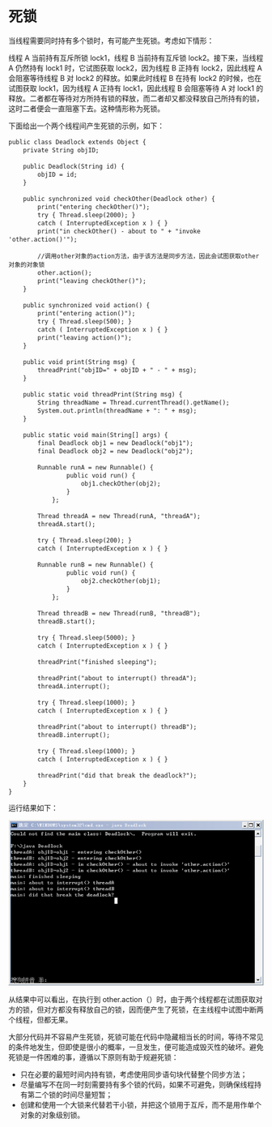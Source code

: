 # 死锁

当线程需要同时持有多个锁时，有可能产生死锁。考虑如下情形：

线程 A 当前持有互斥所锁 lock1，线程 B 当前持有互斥锁 lock2。接下来，当线程 A 仍然持有 lock1 时，它试图获取 lock2，因为线程 B 正持有 lock2，因此线程 A 会阻塞等待线程 B 对 lock2 的释放。如果此时线程 B 在持有 lock2 的时候，也在试图获取 lock1，因为线程 A 正持有 lock1，因此线程 B 会阻塞等待 A 对 lock1 的释放。二者都在等待对方所持有锁的释放，而二者却又都没释放自己所持有的锁，这时二者便会一直阻塞下去。这种情形称为死锁。

下面给出一个两个线程间产生死锁的示例，如下：

```
public class Deadlock extends Object {  
    private String objID;  
  
    public Deadlock(String id) {  
        objID = id;  
    }  
  
    public synchronized void checkOther(Deadlock other) {  
        print("entering checkOther()");  
        try { Thread.sleep(2000); }   
        catch ( InterruptedException x ) { }  
        print("in checkOther() - about to " + "invoke 'other.action()'");  
  
        //调用other对象的action方法，由于该方法是同步方法，因此会试图获取other对象的对象锁  
        other.action();  
        print("leaving checkOther()");  
    }  
  
    public synchronized void action() {  
        print("entering action()");  
        try { Thread.sleep(500); }   
        catch ( InterruptedException x ) { }  
        print("leaving action()");  
    }  
  
    public void print(String msg) {  
        threadPrint("objID=" + objID + " - " + msg);  
    }  
  
    public static void threadPrint(String msg) {  
        String threadName = Thread.currentThread().getName();  
        System.out.println(threadName + ": " + msg);  
    }  
  
    public static void main(String[] args) {  
        final Deadlock obj1 = new Deadlock("obj1");  
        final Deadlock obj2 = new Deadlock("obj2");  
  
        Runnable runA = new Runnable() {  
                public void run() {  
                    obj1.checkOther(obj2);  
                }  
            };  
  
        Thread threadA = new Thread(runA, "threadA");  
        threadA.start();  
  
        try { Thread.sleep(200); }   
        catch ( InterruptedException x ) { }  
  
        Runnable runB = new Runnable() {  
                public void run() {  
                    obj2.checkOther(obj1);  
                }  
            };  
  
        Thread threadB = new Thread(runB, "threadB");  
        threadB.start();  
  
        try { Thread.sleep(5000); }   
        catch ( InterruptedException x ) { }  
  
        threadPrint("finished sleeping");  
  
        threadPrint("about to interrupt() threadA");  
        threadA.interrupt();  
  
        try { Thread.sleep(1000); }   
        catch ( InterruptedException x ) { }  
  
        threadPrint("about to interrupt() threadB");  
        threadB.interrupt();  
  
        try { Thread.sleep(1000); }   
        catch ( InterruptedException x ) { }  
  
        threadPrint("did that break the deadlock?");  
    }  
} 
```

运行结果如下：

![](images/deadlock.jpg) 

从结果中可以看出，在执行到 other.action（）时，由于两个线程都在试图获取对方的锁，但对方都没有释放自己的锁，因而便产生了死锁，在主线程中试图中断两个线程，但都无果。

大部分代码并不容易产生死锁，死锁可能在代码中隐藏相当长的时间，等待不常见的条件地发生，但即使是很小的概率，一旦发生，便可能造成毁灭性的破坏。避免死锁是一件困难的事，遵循以下原则有助于规避死锁： 

- 只在必要的最短时间内持有锁，考虑使用同步语句块代替整个同步方法；
- 尽量编写不在同一时刻需要持有多个锁的代码，如果不可避免，则确保线程持有第二个锁的时间尽量短暂；
- 创建和使用一个大锁来代替若干小锁，并把这个锁用于互斥，而不是用作单个对象的对象级别锁。
